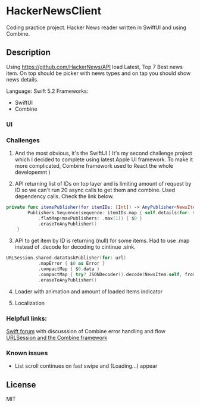 

# HackerNewsClient
Coding practice project. Hacker News reader written in SwiftUI and using Combine.

## Description

Using https://github.com/HackerNews/API load Latest, Top 7 Best news item. On top should be picker with news types and on tap you should show news details.

Language: Swift 5.2
Frameworks:
- SwiftUI
- Combine

### UI

### Challenges

1) And the most obvious, it's the SwiftUI ) It's my second challenge project which I decided to complete using latest Apple UI framework. To make it more complicated, Combine framework used to React the whole developemnt )

2) API returning list of IDs on top layer and is limiting amount of request by ID so we can't run 20 async calls to get them and combine. Used dependency calls. Check the link below.

```swift
private func itemsPublisher(for itemIDs: [Int]) -> AnyPublisher<NewsItem, Error> {
        Publishers.Sequence(sequence: itemIDs.map { self.details(for: $0) })
            .flatMap(maxPublishers: .max(1)) { $0 }
            .eraseToAnyPublisher()
    }
```

3) API to get item by ID is returning (null) for some items. Had to use .map instead of .decode for decoding to cintinue .sink.
```swift
URLSession.shared.dataTaskPublisher(for: url)
            .mapError { $0 as Error }
            .compactMap { $0.data }
            .compactMap { try? JSONDecoder().decode(NewsItem.self, from: $0) }
            .eraseToAnyPublisher()
```
4) Loader with animation and amount of loaded items indicator

5) Localization

### Helpfull links:

[Swift forum](https://forums.swift.org/t/combine-decode-parse-valid-values-and-continue/30907) with discusssion of Combine error handling and flow
[URLSession and the Combine framework](https://theswiftdev.com/urlsession-and-the-combine-framework/)

### Known issues

 - List scroll continues on fast swipe and (Loading...) appear

License
----

MIT
